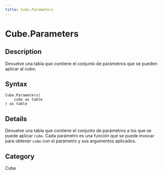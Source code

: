 ```yaml
---
title: Cube.Parameters
---
```


# Cube.Parameters


## Description

Devuelve una tabla que contiene el conjunto de parámetros que se pueden aplicar al cubo.


## Syntax

```powerquery
Cube.Parameters(
    cube as table
) as table
```


## Details

Devuelve una tabla que contiene el conjunto de parámetros a los que se puede aplicar <code>cube</code>. Cada parámetro es una función que se puede invocar para obtener <code>cube</code> con el parámetro y sus argumentos aplicados.



## Category
Cube
